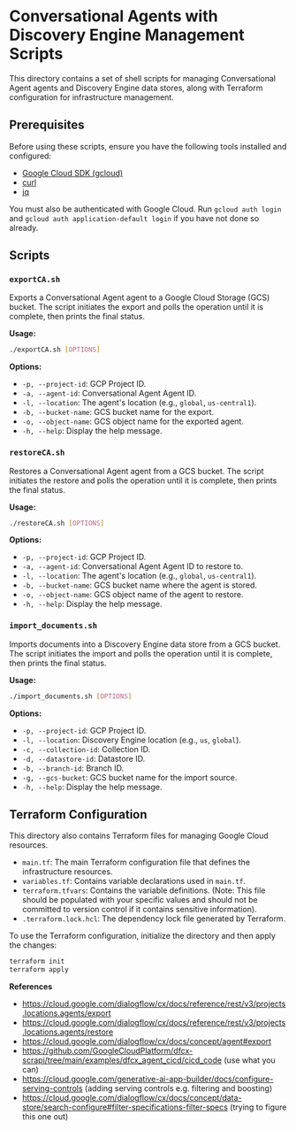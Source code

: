 # Conversational Agents with Discovery Engine Management Scripts

This directory contains a set of shell scripts for managing Conversational Agent agents and Discovery Engine data stores, along with Terraform configuration for infrastructure management.

## Prerequisites

Before using these scripts, ensure you have the following tools installed and configured:

- [Google Cloud SDK (gcloud)](https://cloud.google.com/sdk/docs/install)
- [curl](https://curl.se/download.html)
- [jq](https://stedolan.github.io/jq/download/)

You must also be authenticated with Google Cloud. Run `gcloud auth login` and `gcloud auth application-default login` if you have not done so already.

## Scripts

### `exportCA.sh`

Exports a Conversational Agent agent to a Google Cloud Storage (GCS) bucket. The script initiates the export and polls the operation until it is complete, then prints the final status.

**Usage:**
```bash
./exportCA.sh [OPTIONS]
```

**Options:**
- `-p, --project-id`: GCP Project ID.
- `-a, --agent-id`: Conversational Agent Agent ID.
- `-l, --location`: The agent's location (e.g., `global`, `us-central1`).
- `-b, --bucket-name`: GCS bucket name for the export.
- `-o, --object-name`: GCS object name for the exported agent.
- `-h, --help`: Display the help message.

### `restoreCA.sh`

Restores a Conversational Agent agent from a GCS bucket. The script initiates the restore and polls the operation until it is complete, then prints the final status.

**Usage:**
```bash
./restoreCA.sh [OPTIONS]
```

**Options:**
- `-p, --project-id`: GCP Project ID.
- `-a, --agent-id`: Conversational Agent Agent ID to restore to.
- `-l, --location`: The agent's location (e.g., `global`, `us-central1`).
- `-b, --bucket-name`: GCS bucket name where the agent is stored.
- `-o, --object-name`: GCS object name of the agent to restore.
- `-h, --help`: Display the help message.

### `import_documents.sh`

Imports documents into a Discovery Engine data store from a GCS bucket. The script initiates the import and polls the operation until it is complete, then prints the final status.

**Usage:**
```bash
./import_documents.sh [OPTIONS]
```

**Options:**
- `-p, --project-id`: GCP Project ID.
- `-l, --location`: Discovery Engine location (e.g., `us`, `global`).
- `-c, --collection-id`: Collection ID.
- `-d, --datastore-id`: Datastore ID.
- `-b, --branch-id`: Branch ID.
- `-g, --gcs-bucket`: GCS bucket name for the import source.
- `-h, --help`: Display the help message.

## Terraform Configuration

This directory also contains Terraform files for managing Google Cloud resources.

- `main.tf`: The main Terraform configuration file that defines the infrastructure resources.
- `variables.tf`: Contains variable declarations used in `main.tf`.
- `terraform.tfvars`: Contains the variable definitions. (Note: This file should be populated with your specific values and should not be committed to version control if it contains sensitive information).
- `.terraform.lock.hcl`: The dependency lock file generated by Terraform.

To use the Terraform configuration, initialize the directory and then apply the changes:
```bash
terraform init
terraform apply
```
**References**
- https://cloud.google.com/dialogflow/cx/docs/reference/rest/v3/projects.locations.agents/export
- https://cloud.google.com/dialogflow/cx/docs/reference/rest/v3/projects.locations.agents/restore
- https://cloud.google.com/dialogflow/cx/docs/concept/agent#export
- https://github.com/GoogleCloudPlatform/dfcx-scrapi/tree/main/examples/dfcx_agent_cicd/cicd_code (use what you can)
- https://cloud.google.com/generative-ai-app-builder/docs/configure-serving-controls (adding serving controls e.g. filtering and boosting)
- https://cloud.google.com/dialogflow/cx/docs/concept/data-store/search-configure#filter-specifications-filter-specs (trying to figure this one out)